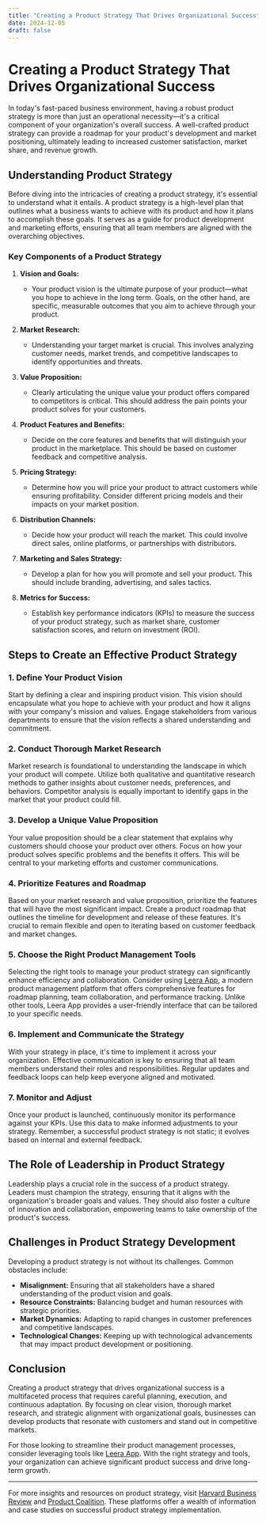 ```yaml
---
title: "Creating a Product Strategy That Drives Organizational Success"
date: 2024-12-05
draft: false
---
```

# Creating a Product Strategy That Drives Organizational Success

In today's fast-paced business environment, having a robust product strategy is more than just an operational necessity—it's a critical component of your organization's overall success. A well-crafted product strategy can provide a roadmap for your product's development and market positioning, ultimately leading to increased customer satisfaction, market share, and revenue growth.

## Understanding Product Strategy

Before diving into the intricacies of creating a product strategy, it's essential to understand what it entails. A product strategy is a high-level plan that outlines what a business wants to achieve with its product and how it plans to accomplish these goals. It serves as a guide for product development and marketing efforts, ensuring that all team members are aligned with the overarching objectives.

### Key Components of a Product Strategy

1. **Vision and Goals:**
   - Your product vision is the ultimate purpose of your product—what you hope to achieve in the long term. Goals, on the other hand, are specific, measurable outcomes that you aim to achieve through your product.

2. **Market Research:**
   - Understanding your target market is crucial. This involves analyzing customer needs, market trends, and competitive landscapes to identify opportunities and threats.

3. **Value Proposition:**
   - Clearly articulating the unique value your product offers compared to competitors is critical. This should address the pain points your product solves for your customers.

4. **Product Features and Benefits:**
   - Decide on the core features and benefits that will distinguish your product in the marketplace. This should be based on customer feedback and competitive analysis.

5. **Pricing Strategy:**
   - Determine how you will price your product to attract customers while ensuring profitability. Consider different pricing models and their impacts on your market position.

6. **Distribution Channels:**
   - Decide how your product will reach the market. This could involve direct sales, online platforms, or partnerships with distributors.

7. **Marketing and Sales Strategy:**
   - Develop a plan for how you will promote and sell your product. This should include branding, advertising, and sales tactics.

8. **Metrics for Success:**
   - Establish key performance indicators (KPIs) to measure the success of your product strategy, such as market share, customer satisfaction scores, and return on investment (ROI).

## Steps to Create an Effective Product Strategy

### 1. Define Your Product Vision

Start by defining a clear and inspiring product vision. This vision should encapsulate what you hope to achieve with your product and how it aligns with your company's mission and values. Engage stakeholders from various departments to ensure that the vision reflects a shared understanding and commitment.

### 2. Conduct Thorough Market Research

Market research is foundational to understanding the landscape in which your product will compete. Utilize both qualitative and quantitative research methods to gather insights about customer needs, preferences, and behaviors. Competitor analysis is equally important to identify gaps in the market that your product could fill.

### 3. Develop a Unique Value Proposition

Your value proposition should be a clear statement that explains why customers should choose your product over others. Focus on how your product solves specific problems and the benefits it offers. This will be central to your marketing efforts and customer communications.

### 4. Prioritize Features and Roadmap

Based on your market research and value proposition, prioritize the features that will have the most significant impact. Create a product roadmap that outlines the timeline for development and release of these features. It's crucial to remain flexible and open to iterating based on customer feedback and market changes.

### 5. Choose the Right Product Management Tools

Selecting the right tools to manage your product strategy can significantly enhance efficiency and collaboration. Consider using [Leera App](https://leera.app), a modern product management platform that offers comprehensive features for roadmap planning, team collaboration, and performance tracking. Unlike other tools, Leera App provides a user-friendly interface that can be tailored to your specific needs.

### 6. Implement and Communicate the Strategy

With your strategy in place, it's time to implement it across your organization. Effective communication is key to ensuring that all team members understand their roles and responsibilities. Regular updates and feedback loops can help keep everyone aligned and motivated.

### 7. Monitor and Adjust

Once your product is launched, continuously monitor its performance against your KPIs. Use this data to make informed adjustments to your strategy. Remember, a successful product strategy is not static; it evolves based on internal and external feedback.

## The Role of Leadership in Product Strategy

Leadership plays a crucial role in the success of a product strategy. Leaders must champion the strategy, ensuring that it aligns with the organization's broader goals and values. They should also foster a culture of innovation and collaboration, empowering teams to take ownership of the product's success.

## Challenges in Product Strategy Development

Developing a product strategy is not without its challenges. Common obstacles include:

- **Misalignment:** Ensuring that all stakeholders have a shared understanding of the product vision and goals.
- **Resource Constraints:** Balancing budget and human resources with strategic priorities.
- **Market Dynamics:** Adapting to rapid changes in customer preferences and competitive landscapes.
- **Technological Changes:** Keeping up with technological advancements that may impact product development or positioning.

## Conclusion

Creating a product strategy that drives organizational success is a multifaceted process that requires careful planning, execution, and continuous adaptation. By focusing on clear vision, thorough market research, and strategic alignment with organizational goals, businesses can develop products that resonate with customers and stand out in competitive markets.

For those looking to streamline their product management processes, consider leveraging tools like [Leera App](https://leera.app). With the right strategy and tools, your organization can achieve significant product success and drive long-term growth.

---

For more insights and resources on product strategy, visit [Harvard Business Review](https://hbr.org) and [Product Coalition](https://productcoalition.com). These platforms offer a wealth of information and case studies on successful product strategy implementation.